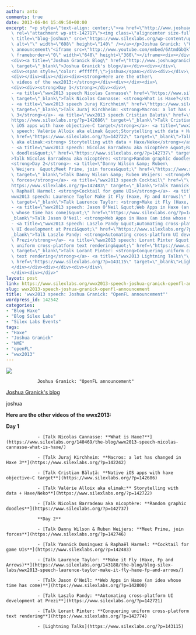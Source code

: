 ```yaml
---
author: anto
comments: true
date: 2013-06-04 15:49:50+00:00
excerpt: "<p style=\"text-align: center;\"><a href=\"http://www.joshuagranick.com/blog/\"\
  \ rel=\"attachment wp-att-142717\"><img class=\"aligncenter size-full wp-image-142717\"\
  \ title=\"blog-joshua\" src=\"https://www.silexlabs.org/wp-content/uploads/2013/06/bandeau-blog-joshua1.jpg\"\
  \ alt=\"\" width=\"608\" height=\"140\" /></a></p>Joshua Granick: \"OpenFL\
  \ announcement\"<iframe src=\"http://www.youtube.com/embed/6AtmdGbQkTQ?feature=player_embedded\"\
  \ frameborder=\"0\" width=\"640\" height=\"360\"></iframe><div></div>\
  <div><a title=\"Joshua Granick Blog\" href=\"http://www.joshuagranick.com/blog/\"\
  \ target=\"_blank\">Joshua Granick's blog</a></div><div></div>\
  <div><span style=\"color: #ffffff;\">joshua</span></div><div></div>\
  <div></div><div></div><div><strong>Here are the other\
  \ videos of the wwx2013:</strong></div><div></div><div>\
  <div><div><strong>Day 1</strong></div><div>\
  - <a title=\"wwx2013 speech Nicolas Cannasse\" href=\"https://www.silexlabs.org/140469/the-blog/wwx2013-speech-nicolas-cannasse-what-is-haxe/\"\
  \ target=\"_blank\">Talk Nicolas Cannasse: <strong>What is Haxe?</strong></a>\
  - <a title=\"wwx2013 speech Juraj Kirchheim\" href=\"https://www.silexlabs.org/?p=142242\"\
  \ target=\"_blank\">Talk Juraj Kirchheim: <strong>Macros: a lot has changed in Haxe\
  \ 3</strong></a>- <a title=\"wwx2013 speech Cristian Baluta\" href=\"\
  https://www.silexlabs.org/?p=142686\" target=\"_blank\">Talk Cristian Băluță: <strong>Native\
  \ iOS apps with haxe objective-C target</strong></a>- <a title=\"wwx2013\
  \ speech: Valérie Alloix aka elimak &quot;Storytelling with data + Haxe/Neko&quot;\"\
  \ href=\"https://www.silexlabs.org/?p=142722\" target=\"_blank\">Talk Valérie Alloix\
  \ aka elimak:<strong> Storytelling with data + Haxe/Neko</strong></a>\
  - <a title=\"wwx2013 speech: Nicolas Barradeau aka nicoptère &quot;Random graphic\
  \ doodles&quot;\" href=\"https://www.silexlabs.org/?p=142737\" target=\"_blank\"\
  >Talk Nicolas Barradeau aka nicoptère: <strong>Random graphic doodles</strong></a>\
  <strong>Day 2</strong>- <a title=\"Danny Wilson &amp; Ruben\
  \ Weijers  &quot;Meet Prime, join forces&quot;\" href=\"https://www.silexlabs.org/?p=142746\"\
  \ target=\"_blank\">Talk Danny Wilson &amp; Ruben Weijers: <strong>Meet Prime, join\
  \ forces</strong></a>- <a title=\"wwx2013 speech Cocktail\" href=\"\
  https://www.silexlabs.org/?p=142483\" target=\"_blank\">Talk Yannick Dominguez &amp;\
  \ Raphaël Harmel: <strong>Cocktail for game UIs</strong></a>- <a title=\"\
  wwx2013 speech: Laurence Taylor Make it Fly (Haxe, Fp and Arrows)\" href=\"https://www.silexlabs.org/143188/the-blog/blog-silex-labs/wwx2013-speech-laurence-taylor-make-it-fly-haxe-fp-and-arrows/\"\
  \ target=\"_blank\">Talk Laurence Taylor: <strong>Make it Fly (Haxe, Fp and Arrows)</strong></a>\
  - <a title=\"wwx2013 speech: Jason O'Neil &quot;Web Apps in Haxe (an idea\
  \ whose time has come)&quot;\" href=\"https://www.silexlabs.org/?p=142800\" target=\"\
  _blank\">Talk Jason O'Neil: <strong>Web Apps in Haxe (an idea whose time has come)</strong></a>\
  - <a title=\"wwx2013 speech: Laszlo Pandy &quot;Automating cross-platform\
  \ UI development at Prezi&quot;\" href=\"https://www.silexlabs.org/?p=142721\" target=\"\
  _blank\">Talk Laszlo Pandy: <strong>Automating cross-platform UI development at\
  \ Prezi</strong></a>- <a title=\"wwx2013 speech: Lorant Pinter &quot;Conquering\
  \ uniform cross-platform text rendering&quot;\" href=\"https://www.silexlabs.org/?p=142774\"\
  \ target=\"_blank\">Talk Lorant Pinter: <strong>Conquering uniform cross-platform\
  \ text rendering</strong></a>- <a title=\"wwx2013 Lightning Talks\"\
  \ href=\"https://www.silexlabs.org/?p=143115\" target=\"_blank\">Lightning Talks</a>\
  </div></div><div></div><div></div>\
  </div><div></div>"
layout: post
link: https://www.silexlabs.org/wwx2013-speech-joshua-granick-openfl-announcement/
slug: wwx2013-speech-joshua-granick-openfl-announcement
title: 'wwx2013 speech: Joshua Granick: "OpenFL announcement"'
wordpress_id: 142542
categories:
- "Blog Haxe"
- "Blog Silex Labs"
- "Silex Labs Events"
tags:
- "Haxe"
- "Joshua Granick"
- "NME"
- "openFL"
- "wwx2013"
---
```


[![](https://www.silexlabs.org/wp-content/uploads/2013/06/bandeau-blog-joshua1.jpg)](http://www.joshuagranick.com/blog/)


				Joshua Granick: "OpenFL announcement"







[Joshua Granick's blog](http://www.joshuagranick.com/blog/)







joshua













**Here are the other videos of the wwx2013:**













**Day 1**






				- [Talk Nicolas Cannasse: **What is Haxe?**](https://www.silexlabs.org/140469/the-blog/wwx2013-speech-nicolas-cannasse-what-is-haxe/)

				- [Talk Juraj Kirchheim: **Macros: a lot has changed in Haxe 3**](https://www.silexlabs.org/?p=142242)

				- [Talk Cristian Băluță: **Native iOS apps with haxe objective-C target**](https://www.silexlabs.org/?p=142686)

				- [Talk Valérie Alloix aka elimak:** Storytelling with data + Haxe/Neko**](https://www.silexlabs.org/?p=142722)

				- [Talk Nicolas Barradeau aka nicoptère: **Random graphic doodles**](https://www.silexlabs.org/?p=142737)

				**Day 2**

				- [Talk Danny Wilson & Ruben Weijers: **Meet Prime, join forces**](https://www.silexlabs.org/?p=142746)

				- [Talk Yannick Dominguez & Raphaël Harmel: **Cocktail for game UIs**](https://www.silexlabs.org/?p=142483)

				- [Talk Laurence Taylor: **Make it Fly (Haxe, Fp and Arrows)**](https://www.silexlabs.org/143188/the-blog/blog-silex-labs/wwx2013-speech-laurence-taylor-make-it-fly-haxe-fp-and-arrows/)

				- [Talk Jason O'Neil: **Web Apps in Haxe (an idea whose time has come)**](https://www.silexlabs.org/?p=142800)

				- [Talk Laszlo Pandy: **Automating cross-platform UI development at Prezi**](https://www.silexlabs.org/?p=142721)

				- [Talk Lorant Pinter: **Conquering uniform cross-platform text rendering**](https://www.silexlabs.org/?p=142774)

				- [Lightning Talks](https://www.silexlabs.org/?p=143115)

















